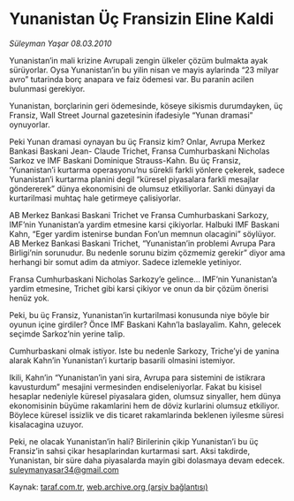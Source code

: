 # Yunanistan Üç Fransizin Eline Kaldi

*Süleyman Yaşar 08.03.2010*

<div class="yazi"><p>Yunanistan’in mali krizine Avrupali zengin ülkeler çözüm bulmakta ayak sürüyorlar. Oysa Yunanistan’in bu yilin nisan ve mayis aylarinda “23 milyar avro” tutarinda borç anapara ve faiz ödemesi var. Bu paranin acilen bulunmasi gerekiyor.</p>
<p>Yunanistan, borçlarinin geri ödemesinde, köseye sikismis durumdayken, üç Fransiz, Wall Street Journal gazetesinin ifadesiyle “Yunan dramasi” oynuyorlar.</p>
<p>Peki Yunan dramasi oynayan bu üç Fransiz kim? Onlar, Avrupa Merkez Bankasi Baskani Jean- Claude Trichet, Fransa Cumhurbaskani Nicholas Sarkoz ve IMF Baskani Dominique Strauss-Kahn. Bu üç Fransiz, ‘Yunanistan’i kurtarma operasyonu’nu sürekli farkli yönlere çekerek, sadece Yunanistan’i kurtarma planini degil “küresel piyasalara farkli mesajlar göndererek” dünya ekonomisini de olumsuz etkiliyorlar. Sanki dünyayi da kurtarilmasi muhtaç hale getirmeye çalisiyorlar.</p>
<p>AB Merkez Bankasi Baskani Trichet ve Fransa Cumhurbaskani Sarkozy, IMF’nin Yunanistan’a yardim etmesine karsi çikiyorlar. Halbuki IMF Baskani Kahn, “Eger yardim istenirse bundan Fon’un memnun olacagini” söylüyor. AB Merkez Bankasi Baskani Trichet, “Yunanistan’in problemi Avrupa Para Birligi’nin sorunudur. Bu nedenle sorunu bizim çözmemiz gerekir” diyor ama herhangi bir somut adim da atmiyor. Sadece izlemekle yetiniyor.</p>
<p>Fransa Cumhurbaskani Nicholas Sarkozy’e gelince... IMF’nin Yunanistan’a yardim etmesine, Trichet gibi karsi çikiyor ve onun da bir çözüm önerisi henüz yok.</p>
<p>Peki, bu üç Fransiz, Yunanistan’in kurtarilmasi konusunda niye böyle bir oyunun içine girdiler? Önce IMF Baskani Kahn’la baslayalim. Kahn, gelecek seçimde Sarkoz’nin yerine talip.</p>
<p>Cumhurbaskani olmak istiyor. Iste bu nedenle Sarkozy, Triche’yi de yanina alarak Kahn’in Yunanistan’i kurtarip basarili olmasini istemiyor.</p>
<p>Ikili, Kahn’in “Yunanistan’in yani sira, Avrupa para sistemini de istikrara kavusturdum” mesajini vermesinden endiseleniyorlar. Fakat bu kisisel hesaplar nedeniyle küresel piyasalara giden, olumsuz sinyaller, hem dünya ekonomisinin büyüme rakamlarini hem de döviz kurlarini olumsuz etkiliyor. Böylece küresel issizlik ve dis ticaret rakamlarinda beklenen iyilesme süresi kisalacagina uzuyor.</p>
<p>Peki, ne olacak Yunanistan’in hali? Birilerinin çikip Yunanistan’i bu üç Fransiz’in sahsi çikar hesaplarindan kurtarmasi sart. Aksi takdirde, Yunanistan, bir süre daha piyasalarda mayin gibi dolasmaya devam edecek. <a href="mailto:suleymanyasar34@gmail.com">suleymanyasar34@gmail.com</a></p>
</div>

Kaynak: [taraf.com.tr](http://www.taraf.com.tr:80/makale/10351.htm), [web.archive.org (arşiv bağlantısı)](http://web.archive.org/web/20100311153310/http://www.taraf.com.tr:80/makale/10351.htm)

